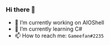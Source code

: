 ### Hi there 👋
- 🔭 I’m currently working on AIOShell
- 🌱 I’m currently learning C#
- 📫 How to reach me: ```Gameefan#2235```
<!--
**Gameefan/gameefan** is a ✨ _special_ ✨ repository because its `README.md` (this file) appears on your GitHub profile.

Here are some ideas to get you started:



- 👯 I’m looking to collaborate on ...
- 🤔 I’m looking for help with ...
- 💬 Ask me about ...

- 😄 Pronouns: ...
- ⚡ Fun fact: ...
-->
